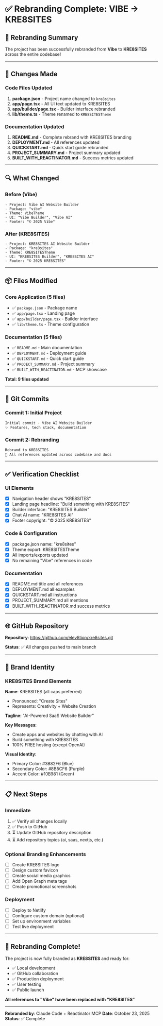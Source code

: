 # ✅ Rebranding Complete: VIBE → KRE8SITES

## 🎨 Rebranding Summary

The project has been successfully rebranded from **Vibe** to **KRE8SITES** across the entire codebase!

---

## 📝 Changes Made

### Code Files Updated
1. **package.json** - Project name changed to `kre8sites`
2. **app/page.tsx** - All UI text updated to KRE8SITES
3. **app/builder/page.tsx** - Builder interface rebranded
4. **lib/theme.ts** - Theme renamed to `KRE8SITESTheme`

### Documentation Updated
1. **README.md** - Complete rebrand with KRE8SITES branding
2. **DEPLOYMENT.md** - All references updated
3. **QUICKSTART.md** - Quick start guide rebranded
4. **PROJECT_SUMMARY.md** - Project summary updated
5. **BUILT_WITH_REACTINATOR.md** - Success metrics updated

---

## 🔍 What Changed

### Before (Vibe)
```
- Project: Vibe AI Website Builder
- Package: "vibe"
- Theme: VibeTheme
- UI: "Vibe Builder", "Vibe AI"
- Footer: "© 2025 Vibe"
```

### After (KRE8SITES)
```
- Project: KRE8SITES AI Website Builder
- Package: "kre8sites"
- Theme: KRE8SITESTheme
- UI: "KRE8SITES Builder", "KRE8SITES AI"
- Footer: "© 2025 KRE8SITES"
```

---

## 📦 Files Modified

### Core Application (5 files)
- ✅ `package.json` - Package name
- ✅ `app/page.tsx` - Landing page
- ✅ `app/builder/page.tsx` - Builder interface
- ✅ `lib/theme.ts` - Theme configuration

### Documentation (5 files)
- ✅ `README.md` - Main documentation
- ✅ `DEPLOYMENT.md` - Deployment guide
- ✅ `QUICKSTART.md` - Quick start guide
- ✅ `PROJECT_SUMMARY.md` - Project summary
- ✅ `BUILT_WITH_REACTINATOR.md` - MCP showcase

**Total: 9 files updated**

---

## 🚀 Git Commits

### Commit 1: Initial Project
```bash
Initial commit - Vibe AI Website Builder
✨ Features, tech stack, documentation
```

### Commit 2: Rebranding
```bash
Rebrand to KRE8SITES
🎨 All references updated across codebase and docs
```

---

## ✅ Verification Checklist

### UI Elements
- [x] Navigation header shows "KRE8SITES"
- [x] Landing page headline: "Build something with KRE8SITES"
- [x] Builder interface: "KRE8SITES Builder"
- [x] Chat AI name: "KRE8SITES AI"
- [x] Footer copyright: "© 2025 KRE8SITES"

### Code & Configuration
- [x] package.json name: "kre8sites"
- [x] Theme export: KRE8SITESTheme
- [x] All imports/exports updated
- [x] No remaining "Vibe" references in code

### Documentation
- [x] README.md title and all references
- [x] DEPLOYMENT.md all examples
- [x] QUICKSTART.md all instructions
- [x] PROJECT_SUMMARY.md all mentions
- [x] BUILT_WITH_REACTINATOR.md success metrics

---

## 🌐 GitHub Repository

**Repository**: https://github.com/elev8tion/kre8sites.git

**Status**: ✅ All changes pushed to main branch

---

## 🎯 Brand Identity

### KRE8SITES Brand Elements

**Name**: KRE8SITES (all caps preferred)
- Pronounced: "Create Sites"
- Represents: Creativity + Website Creation

**Tagline**: "AI-Powered SaaS Website Builder"

**Key Messages**:
- Create apps and websites by chatting with AI
- Build something with KRE8SITES
- 100% FREE hosting (except OpenAI)

**Visual Identity**:
- Primary Color: #3B82F6 (Blue)
- Secondary Color: #8B5CF6 (Purple)
- Accent Color: #10B981 (Green)

---

## 📋 Next Steps

### Immediate
1. ✅ Verify all changes locally
2. ✅ Push to GitHub
3. ⏳ Update GitHub repository description
4. ⏳ Add repository topics (ai, saas, nextjs, etc.)

### Optional Branding Enhancements
- [ ] Create KRE8SITES logo
- [ ] Design custom favicon
- [ ] Create social media graphics
- [ ] Add Open Graph meta tags
- [ ] Create promotional screenshots

### Deployment
- [ ] Deploy to Netlify
- [ ] Configure custom domain (optional)
- [ ] Set up environment variables
- [ ] Test live deployment

---

## 🎉 Rebranding Complete!

The project is now fully branded as **KRE8SITES** and ready for:
- ✅ Local development
- ✅ GitHub collaboration
- ✅ Production deployment
- ✅ User testing
- ✅ Public launch

**All references to "Vibe" have been replaced with "KRE8SITES"**

---

**Rebranded by**: Claude Code + Reactinator MCP
**Date**: October 23, 2025
**Status**: ✅ Complete
